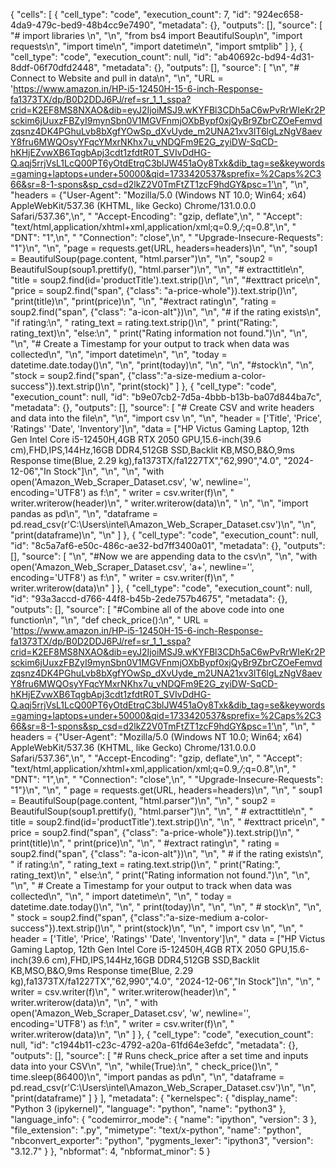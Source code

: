 {
 "cells": [
  {
   "cell_type": "code",
   "execution_count": 7,
   "id": "924ec658-4da9-479c-bed9-48b4cc9e7490",
   "metadata": {},
   "outputs": [],
   "source": [
    "# import libraries \n",
    "\n",
    "from bs4 import BeautifulSoup\n",
    "import requests\n",
    "import time\n",
    "import datetime\n",
    "import smtplib"
   ]
  },
  {
   "cell_type": "code",
   "execution_count": null,
   "id": "ab40692c-bd94-4d31-8ddf-06f70dfd2448",
   "metadata": {},
   "outputs": [],
   "source": [
    "\n",
    "# Connect to Website and pull in data\n",
    "\n",
    "URL = 'https://www.amazon.in/HP-i5-12450H-15-6-inch-Response-fa1373TX/dp/B0D2DDJ6PJ/ref=sr_1_1_sspa?crid=K2EF8MS8NXAO&dib=eyJ2IjoiMSJ9.wKYFBl3CDh5aC6wPvRrWIeKr2Psckim6jUuxzFBZyI9mynSbn0V1MGVFnmjOXbBypf0xjQyBr9ZbrCZOeFemvdzqsnz4DK4PGhuLvb8bXgfYOwSp_dXvUyde_m2UNA21xv3lT6lgLzNgV8aevY8fru6MWQOsyYFqcYMxrNKhx7u_vNDQFm9E2G_zyiDW-SqCD-hKHjEZvwXB6TqgbApj3cdt1zfdtR0T_SVIvDdHG-Q.aqj5rrjVsL1LcQ00PT6yOtdEtrqC3blJW451aOy8Txk&dib_tag=se&keywords=gaming+laptops+under+50000&qid=1733420537&sprefix=%2Caps%2C366&sr=8-1-spons&sp_csd=d2lkZ2V0TmFtZT1zcF9hdGY&psc=1'\n",
    "\n",
    "headers = {\"User-Agent\": \"Mozilla/5.0 (Windows NT 10.0; Win64; x64) AppleWebKit/537.36 (KHTML, like Gecko) Chrome/131.0.0.0 Safari/537.36\",\n",
    "           \"Accept-Encoding\": \"gzip, deflate\",\n",
    "           \"Accept\": \"text/html,application/xhtml+xml,application/xml;q=0.9,*/*;q=0.8\",\n",
    "           \"DNT\": \"1\",\n",
    "           \"Connection\": \"close\",\n",
    "           \"Upgrade-Insecure-Requests\": \"1\"}\n",
    "\n",
    "page = requests.get(URL, headers=headers)\n",
    "\n",
    "soup1 = BeautifulSoup(page.content, \"html.parser\")\n",
    "\n",
    "soup2 = BeautifulSoup(soup1.prettify(), \"html.parser\")\n",
    "\n",
    "# extracttitle\n",
    "title = soup2.find(id='productTitle').text.strip()\n",
    "\n",
    "#exttract price\n",
    "price = soup2.find(\"span\", {\"class\": \"a-price-whole\"}).text.strip()\n",
    "print(title)\n",
    "print(price)\n",
    "\n",
    "#extract rating\n",
    "rating = soup2.find(\"span\", {\"class\": \"a-icon-alt\"})\n",
    "\n",
    "# if the rating exists\n",
    "if rating:\n",
    "    rating_text = rating.text.strip()\n",
    "    print(\"Rating:\", rating_text)\n",
    "else:\n",
    "    print(\"Rating information not found.\")\n",
    "\n",
    "\n",
    "# Create a Timestamp for your output to track when data was collected\n",
    "\n",
    "import datetime\n",
    "\n",
    "today = datetime.date.today()\n",
    "\n",
    "print(today)\n",
    "\n",
    "\n",
    "#stock\n",
    "\n",
    "stock = soup2.find(\"span\", {\"class\":\"a-size-medium a-color-success\"}).text.strip()\n",
    "print(stock)"
   ]
  },
  {
   "cell_type": "code",
   "execution_count": null,
   "id": "b9e07cb2-7d5a-4bbb-b13b-ba07d844ba7c",
   "metadata": {},
   "outputs": [],
   "source": [
    "# Create CSV and write headers and data into the file\n",
    "\n",
    "import csv \n",
    "\n",
    "header = ['Title', 'Price', 'Ratings' 'Date', 'Inventory']\n",
    "data = [\"HP Victus Gaming Laptop, 12th Gen Intel Core i5-12450H,4GB RTX 2050 GPU,15.6-inch(39.6 cm),FHD,IPS,144Hz,16GB DDR4,512GB SSD,Backlit KB,MSO,B&O,9ms Response time(Blue, 2.29 kg),fa1373TX/fa1227TX\",\"62,990\",\"4.0\", \"2024-12-06\",\"In Stock\"]\n",
    "\n",
    "\n",
    "with open('Amazon_Web_Scraper_Dataset.csv', 'w', newline='', encoding='UTF8') as f:\n",
    "    writer = csv.writer(f)\n",
    "    writer.writerow(header)\n",
    "    writer.writerow(data)\n",
    "    \n",
    "\n",
    "import pandas as pd\n",
    "\n",
    "dataframe = pd.read_csv(r'C:\\Users\\intel\\Amazon_Web_Scraper_Dataset.csv')\n",
    "\n",
    "print(dataframe)\n",
    "\n"
   ]
  },
  {
   "cell_type": "code",
   "execution_count": null,
   "id": "8c5a7af6-e50c-486c-ae32-bd7ff3400a01",
   "metadata": {},
   "outputs": [],
   "source": [
    "\n",
    "#Now we are appending data to the csv\n",
    "\n",
    "with open('Amazon_Web_Scraper_Dataset.csv', 'a+', newline='', encoding='UTF8') as f:\n",
    "    writer = csv.writer(f)\n",
    "    writer.writerow(data)\n"
   ]
  },
  {
   "cell_type": "code",
   "execution_count": null,
   "id": "93a3accd-d766-44f8-b45b-2ede757b4675",
   "metadata": {},
   "outputs": [],
   "source": [
    "#Combine all of the above code into one function\n",
    "\n",
    "def check_price():\n",
    "    URL = 'https://www.amazon.in/HP-i5-12450H-15-6-inch-Response-fa1373TX/dp/B0D2DDJ6PJ/ref=sr_1_1_sspa?crid=K2EF8MS8NXAO&dib=eyJ2IjoiMSJ9.wKYFBl3CDh5aC6wPvRrWIeKr2Psckim6jUuxzFBZyI9mynSbn0V1MGVFnmjOXbBypf0xjQyBr9ZbrCZOeFemvdzqsnz4DK4PGhuLvb8bXgfYOwSp_dXvUyde_m2UNA21xv3lT6lgLzNgV8aevY8fru6MWQOsyYFqcYMxrNKhx7u_vNDQFm9E2G_zyiDW-SqCD-hKHjEZvwXB6TqgbApj3cdt1zfdtR0T_SVIvDdHG-Q.aqj5rrjVsL1LcQ00PT6yOtdEtrqC3blJW451aOy8Txk&dib_tag=se&keywords=gaming+laptops+under+50000&qid=1733420537&sprefix=%2Caps%2C366&sr=8-1-spons&sp_csd=d2lkZ2V0TmFtZT1zcF9hdGY&psc=1'\n",
    "\n",
    "    headers = {\"User-Agent\": \"Mozilla/5.0 (Windows NT 10.0; Win64; x64) AppleWebKit/537.36 (KHTML, like Gecko) Chrome/131.0.0.0 Safari/537.36\",\n",
    "               \"Accept-Encoding\": \"gzip, deflate\",\n",
    "               \"Accept\": \"text/html,application/xhtml+xml,application/xml;q=0.9,*/*;q=0.8\",\n",
    "               \"DNT\": \"1\",\n",
    "               \"Connection\": \"close\",\n",
    "               \"Upgrade-Insecure-Requests\": \"1\"}\n",
    "\n",
    "    page = requests.get(URL, headers=headers)\n",
    "\n",
    "    soup1 = BeautifulSoup(page.content, \"html.parser\")\n",
    "\n",
    "    soup2 = BeautifulSoup(soup1.prettify(), \"html.parser\")\n",
    "\n",
    "    # extracttitle\n",
    "    title = soup2.find(id='productTitle').text.strip()\n",
    "\n",
    "    #exttract price\n",
    "    price = soup2.find(\"span\", {\"class\": \"a-price-whole\"}).text.strip()\n",
    "    print(title)\n",
    "    print(price)\n",
    "\n",
    "    #extract rating\n",
    "    rating = soup2.find(\"span\", {\"class\": \"a-icon-alt\"})\n",
    "\n",
    "    # if the rating exists\n",
    "    if rating:\n",
    "        rating_text = rating.text.strip()\n",
    "        print(\"Rating:\", rating_text)\n",
    "    else:\n",
    "        print(\"Rating information not found.\")\n",
    "\n",
    "\n",
    "    # Create a Timestamp for your output to track when data was collected\n",
    "\n",
    "    import datetime\n",
    "\n",
    "    today = datetime.date.today()\n",
    "\n",
    "    print(today)\n",
    "\n",
    "\n",
    "    # stock\n",
    "\n",
    "    stock = soup2.find(\"span\", {\"class\":\"a-size-medium a-color-success\"}).text.strip()\n",
    "    print(stock)\n",
    "\n",
    "    import csv \n",
    "\n",
    "    header = ['Title', 'Price', 'Ratings' 'Date', 'Inventory']\n",
    "    data = [\"HP Victus Gaming Laptop, 12th Gen Intel Core i5-12450H,4GB RTX 2050 GPU,15.6-inch(39.6 cm),FHD,IPS,144Hz,16GB DDR4,512GB SSD,Backlit KB,MSO,B&O,9ms Response time(Blue, 2.29 kg),fa1373TX/fa1227TX\",\"62,990\",\"4.0\", \"2024-12-06\",\"In Stock\"]\n",
    "\n",
    "    writer = csv.writer(f)\n",
    "    writer.writerow(header)\n",
    "    writer.writerow(data)\n",
    "\n",
    "    with open('Amazon_Web_Scraper_Dataset.csv', 'w', newline='', encoding='UTF8') as f:\n",
    "        writer = csv.writer(f)\n",
    "        writer.writerow(data)\n",
    "\n"
   ]
  },
  {
   "cell_type": "code",
   "execution_count": null,
   "id": "c1944b11-c23c-4792-a20a-61fd64e3efdc",
   "metadata": {},
   "outputs": [],
   "source": [
    "# Runs check_price after a set time and inputs data into your CSV\n",
    "\n",
    "while(True):\n",
    "    check_price()\n",
    "    time.sleep(86400)\n",
    "import pandas as pd\n",
    "\n",
    "dataframe = pd.read_csv(r'C:\\Users\\intel\\Amazon_Web_Scraper_Dataset.csv')\n",
    "\n",
    "print(dataframe)"
   ]
  }
 ],
 "metadata": {
  "kernelspec": {
   "display_name": "Python 3 (ipykernel)",
   "language": "python",
   "name": "python3"
  },
  "language_info": {
   "codemirror_mode": {
    "name": "ipython",
    "version": 3
   },
   "file_extension": ".py",
   "mimetype": "text/x-python",
   "name": "python",
   "nbconvert_exporter": "python",
   "pygments_lexer": "ipython3",
   "version": "3.12.7"
  }
 },
 "nbformat": 4,
 "nbformat_minor": 5
}
